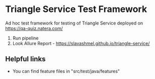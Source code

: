 # Triangle Service Test Framework

Ad hoc test framework for testing of Triangle Service deployed on https://qa-quiz.natera.com/


1. Run pipeline
2. Look Allure Report - https://slavashmel.github.io/triangle-service/

## Helpful links
- You can find feature files in "src/test/java/features"
